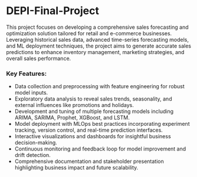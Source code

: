 # DEPI-Final-Project
This project focuses on developing a comprehensive sales forecasting and optimization solution tailored for retail and e-commerce businesses. Leveraging historical sales data, advanced time-series forecasting models, and ML deployment techniques, the project aims to generate accurate sales predictions to enhance inventory management, marketing strategies, and overall sales performance.

### Key Features:
 - Data collection and preprocessing with feature engineering for robust model inputs.
 - Exploratory data analysis to reveal sales trends, seasonality, and external influences like promotions and holidays.
 - Development and tuning of multiple forecasting models including ARIMA, SARIMA, Prophet, XGBoost, and LSTM.
 - Model deployment with MLOps best practices incorporating experiment tracking, version control, and real-time prediction interfaces.
 - Interactive visualizations and dashboards for insightful business decision-making.
 - Continuous monitoring and feedback loop for model improvement and drift detection.
 - Comprehensive documentation and stakeholder presentation highlighting business impact and future scalability.
